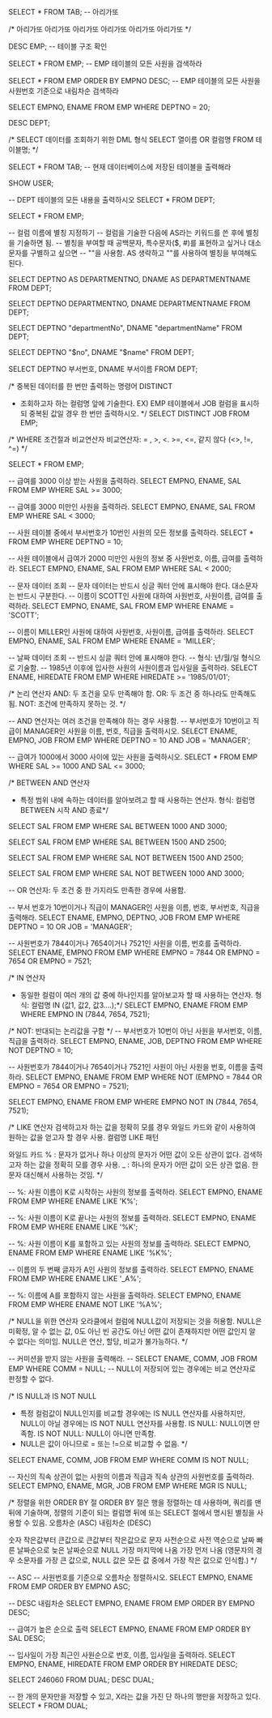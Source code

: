 SELECT * FROM TAB; -- 아리가또 

/* 아리가또 아리가또 아리가또 아리가또 아리가또 아리가또 */

DESC EMP; -- 테이블 구조 확인

SELECT * FROM EMP; -- EMP 테이블의 모든 사원을 검색하라

SELECT * FROM EMP ORDER BY EMPNO DESC; -- EMP 테이블의 모든 사원을 사원번호 기준으로 내림차순 검색하라

SELECT EMPNO, ENAME FROM EMP WHERE DEPTNO = 20;

DESC DEPT;

/* SELECT 데이터를 조회하기 위한 DML 형식
SELECT 열이름 OR 컬럼명 FROM 테이블명; */

SELECT * FROM TAB; -- 현재 데이터베이스에 저장된 테이블을 출력해라

SHOW USER;

-- DEPT 테이블의 모든 내용을 출력하시오
SELECT * FROM DEPT;

SELECT * FROM EMP;

-- 컬럼 이름에 별칭 지정하기
-- 컬럼을 기술한 다음에 AS라는 키워드를 쓴 후에 별칭을 기술하면 됨.
-- 별칭을 부여할 때 공백문자, 특수문자($, #)를 표현하고 싶거나 대소문자를 구별하고 싶으면
-- ""을 사용함. AS 생략하고 ""를 사용하여 별칭을 부여해도 된다.

SELECT DEPTNO AS DEPARTMENTNO, DNAME AS DEPARTMENTNAME FROM DEPT;

SELECT DEPTNO DEPARTMENTNO, DNAME DEPARTMENTNAME FROM DEPT;

SELECT DEPTNO "departmentNo", DNAME "departmentName" FROM DEPT;

SELECT DEPTNO "$no", DNAME "$name" FROM DEPT;

SELECT DEPTNO 부서번호, DNAME 부서이름 FROM DEPT;

/* 중복된 데이터를 한 번만 출력하는 명령어 DISTINCT
- 조회하고자 하는 컬럼명 앞에 기술한다.
EX) EMP 테이블에서 JOB 컬럼을 표시하되 중복된 값일 경우 한 번만 출력하시오.
*/
SELECT DISTINCT JOB FROM EMP;

/* WHERE 조건절과 비교연산자
비교연산자: = , >, <. >=, <=, 같지 않다 (<>, !=, ^=)
*/

SELECT * FROM EMP;

-- 급여를 3000 이상 받는 사원을 출력하라.
SELECT EMPNO, ENAME, SAL FROM EMP WHERE SAL >= 3000;

-- 급여를 3000 미만인 사원을 출력하라.
SELECT EMPNO, ENAME, SAL FROM EMP WHERE SAL < 3000;

-- 사원 테이블 중에서 부서번호가 10번인 사원의 모든 정보를 출력하라.
SELECT * FROM EMP WHERE DEPTNO = 10;

-- 사원 테이블에서 급여가 2000 미만인 사원의 정보 중 사원번호, 이름, 급여를 출력하라.
SELECT EMPNO, ENAME, SAL FROM EMP WHERE SAL < 2000;

-- 문자 데이터 조회
-- 문자 데이터는 반드시 싱글 쿼터 안에 표시해야 한다. 대소문자는 반드시 구분한다.
-- 이름이 SCOTT인 사원에 대하여 사원번호, 사원이름, 급여를 출력하라.
SELECT EMPNO, ENAME, SAL FROM EMP WHERE ENAME = 'SCOTT';

-- 이름이 MILLER인 사원에 대하여 사원번호, 사원이름, 급여를 출력하라.
SELECT EMPNO, ENAME, SAL FROM EMP WHERE ENAME = 'MILLER';

-- 날짜 데이터 조회
-- 반드시 싱글 쿼터 안에 표시해야 한다.
-- 형식: 년/월/일 형식으로 기술함.
-- 1985년 이후에 입사한 사원의 사원이름과 입사일을 출력하라.
SELECT ENAME, HIREDATE FROM EMP WHERE HIREDATE >= '1985/01/01';

/* 논리 연산자
AND: 두 조건을 모두 만족해야 함.
OR: 두 조건 중 하나라도 만족해도 됨.
NOT: 조건에 만족하지 못하는 것.
*/

-- AND 연산자는 여러 조건을 만족해야 하는 경우 사용함.
-- 부서번호가 10번이고 직급이 MANAGER인 사원을 이름, 번호, 직급을 출력하시오.
SELECT ENAME, EMPNO, JOB FROM EMP WHERE DEPTNO = 10 AND JOB = 'MANAGER';

-- 급여가 1000에서 3000 사이에 있는 사원을 출력하시오.
SELECT * FROM EMP WHERE SAL >= 1000 AND SAL <= 3000;

/* BETWEEN AND 연산자
- 특정 범위 내에 속하는 데이터를 알아보려고 할 때 사용하는 연산자.
형식: 컬럼명 BETWEEN 시작 AND 종료*/

SELECT SAL FROM EMP WHERE SAL BETWEEN 1000 AND 3000;

SELECT SAL FROM EMP WHERE SAL BETWEEN 1500 AND 2500;

SELECT SAL FROM EMP WHERE SAL NOT BETWEEN 1500 AND 2500;

SELECT SAL FROM EMP WHERE SAL NOT BETWEEN 1000 AND 3000;

-- OR 연산자: 두 조건 중 한 가지라도 만족한 경우에 사용함.

-- 부서 번호가 10번이거나 직급이 MANAGER인 사원을 이름, 번호, 부서번호, 직급을 출력해라.
SELECT ENAME, EMPNO, DEPTNO, JOB FROM EMP WHERE DEPTNO = 10 OR JOB = 'MANAGER';

-- 사원번호가 7844이거나 7654이거나 7521인 사원을 이름, 번호를 출력하라.
SELECT ENAME, EMPNO FROM EMP WHERE EMPNO = 7844 OR EMPNO = 7654 OR EMPNO = 7521;

/* IN 연산자
- 동일한 컬럼이 여러 개의 값 중에 하나인지를 알아보고자 할 때 사용하는 연산자.
형식: 컬럼명 IN (값1, 값2, 값3....);*/
SELECT EMPNO, ENAME FROM EMP WHERE EMPNO IN (7844, 7654, 7521);

/* NOT: 반대되는 논리값을 구함 */
-- 부서번호가 10번이 아닌 사원을 부서번호, 이름, 직급을 출력하라.
SELECT EMPNO, ENAME, JOB, DEPTNO FROM EMP WHERE NOT DEPTNO = 10;

-- 사원번호가 7844이거나 7654이거나 7521인 사원이 아닌 사원을 번호, 이름을 출력하라.
SELECT EMPNO, ENAME FROM EMP WHERE NOT (EMPNO = 7844 OR EMPNO = 7654 OR EMPNO = 7521);

SELECT EMPNO, ENAME FROM EMP WHERE EMPNO NOT IN (7844, 7654, 7521);

/* LIKE 연산자
검색하고자 하는 값을 정확히 모를 경우 와일드 카드와 같이 사용하여 원하는 값을 얻고자 할 경우 사용.
컬럼명 LIKE 패턴

와일드 카드
% : 문자가 없거나 하나 이상의 문자가 어떤 값이 오든 상관이 없다. 검색하고자 하는 값을 정확히 모를 경우 사용.
_ : 하나의 문자가 어떤 값이 오든 상관 없음. 한 문자 대신해서 사용하는 것임.
*/

-- %: 사원 이름이 K로 시작하는 사원의 정보를 출력하라.
SELECT EMPNO, ENAME FROM EMP WHERE ENAME LIKE 'K%';

-- %: 사원 이름이 K로 끝나는 사원의 정보를 출력하라.
SELECT EMPNO, ENAME FROM EMP WHERE ENAME LIKE '%K';

-- %: 사원 이름이 K를 포함하고 있는 사원의 정보를 출력하라.
SELECT EMPNO, ENAME FROM EMP WHERE ENAME LIKE '%K%';

-- 이름의 두 번째 글자가 A인 사원의 정보를 출력하라.
SELECT EMPNO, ENAME FROM EMP WHERE ENAME LIKE '_A%';

-- %: 이름에 A를 포함하지 않는 사원을 출력하라.
SELECT EMPNO, ENAME FROM EMP WHERE ENAME NOT LIKE '%A%';

/* NULL을 위한 연산자
오라클에서 컬럼에 NULL값이 저장되는 것을 허용함.
NULL은 미확정, 알 수 없는 값, 0도 아닌 빈 공간도 아닌 어떤 값이 존재하지만 어떤 값인지 알 수 없다는 의미임.
NULL은 연산, 할당, 비교가 불가능하다.
*/

-- 커미션을 받지 않는 사원을 출력해라.
-- SELECT ENAME, COMM, JOB FROM EMP WHERE COMM = NULL; -- NULL이 저장되어 있는 경우에는 비교 연산자로 판정할 수 없다.

/* IS NULL과 IS NOT NULL
- 특정 컬럼값이 NULL인지를 비교할 경우에는 IS NULL 연산자를 사용하지만, NULL이 아닐 경우에는 IS NOT NULL 연산자를 사용함.
IS NULL: NULL이면 만족함.
IS NOT NULL: NULL이 아니면 만족함.
- NULL은 값이 아니므로 = 또는 !=으로 비교할 수 없음.
*/

SELECT ENAME, COMM, JOB FROM EMP WHERE COMM IS NOT NULL;

-- 자신의 직속 상관이 없는 사원의 이름과 직급과 직속 상관의 사원번호를 출력하라.
SELECT EMPNO, ENAME, MGR, JOB FROM EMP WHERE MGR IS NULL;

/* 정렬을 위한 ORDER BY 절
ORDER BY 절은 행을 정렬하는 데 사용하며, 쿼리를 맨 뒤에 기술하며, 정렬의 기준이 되는 컬럼명 뒤에 또는 SELECT 절에서 명시된 별칭을 사용할 수 있음.
    오름차순 (ASC)          내림차순 (DESC)

숫자  작은값부터 큰값으로      큰값부터 작은값으로
문자  사전순으로             사전 역순으로
날짜  빠른 날짜순으로        늦은 날짜순으로
NULL 가장 마지막에 나옴     가장 먼저 나옴
(영문자의 경우 소문자를 가장 큰 값으로, NULL 값은 모든 값 중에서 가장 작은 값으로 인식함.)
*/

-- ASC -- 사원번호를 기준으로 오름차순 정렬하시오.
SELECT EMPNO, ENAME FROM EMP ORDER BY EMPNO ASC;

-- DESC 내림차순
SELECT EMPNO, ENAME FROM EMP ORDER BY EMPNO DESC;

-- 급여가 높은 순으로 출력
SELECT EMPNO, ENAME FROM EMP ORDER BY SAL DESC;

-- 입사일이 가장 최근인 사원순으로 번호, 이름, 입사일을 출력하라.
SELECT EMPNO, ENAME, HIREDATE FROM EMP ORDER BY HIREDATE DESC;

SELECT 246060 FROM DUAL;
DESC DUAL;

-- 한 개의 문자만을 저장할 수 있고, X라는 값을 가진 단 하나의 행만을 저장하고 있다.
SELECT * FROM DUAL;
